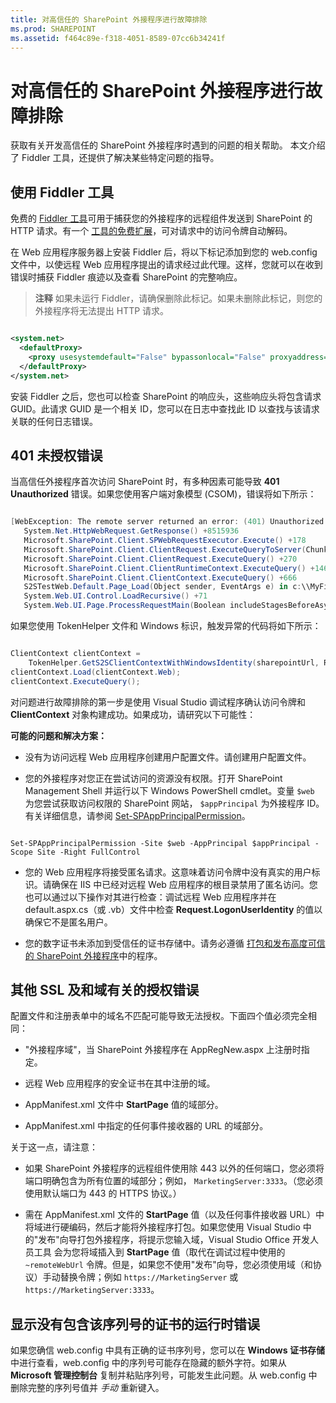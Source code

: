 ```yaml
---
title: 对高信任的 SharePoint 外接程序进行故障排除
ms.prod: SHAREPOINT
ms.assetid: f464c89e-f318-4051-8589-07cc6b34241f
---
```



# 对高信任的 SharePoint 外接程序进行故障排除
获取有关开发高信任的 SharePoint 外接程序时遇到的问题的相关帮助。
本文介绍了 Fiddler 工具，还提供了解决某些特定问题的指导。
  
    
    


## 使用 Fiddler 工具

免费的  [Fiddler 工具](http://www.telerik.com/fiddler)可用于捕获您的外接程序的远程组件发送到 SharePoint 的 HTTP 请求。有一个 [工具的免费扩展](https://github.com/andrewconnell/SPOAuthFiddlerExt)，可对请求中的访问令牌自动解码。
  
    
    
在 Web 应用程序服务器上安装 Fiddler 后，将以下标记添加到您的 web.config 文件中，以使远程 Web 应用程序提出的请求经过此代理。这样，您就可以在收到错误时捕获 Fiddler 痕迹以及查看 SharePoint 的完整响应。
  
    
    

> **注释**
> 如果未运行 Fiddler，请确保删除此标记。如果未删除此标记，则您的外接程序将无法提出 HTTP 请求。 
  
    
    



```XML

<system.net>
  <defaultProxy>
    <proxy usesystemdefault="False" bypassonlocal="False" proxyaddress="http://127.0.0.1:8888" />
  </defaultProxy>
</system.net>
```

安装 Fiddler 之后，您也可以检查 SharePoint 的响应头，这些响应头将包含请求 GUID。此请求 GUID 是一个相关 ID，您可以在日志中查找此 ID 以查找与该请求关联的任何日志错误。
  
    
    

## 401 未授权错误
<a name="UnauthorizedException"> </a>

当高信任外接程序首次访问 SharePoint 时，有多种因素可能导致 **401 Unauthorized** 错误。如果您使用客户端对象模型 (CSOM)，错误将如下所示：
  
    
    
```cs

[WebException: The remote server returned an error: (401) Unauthorized.]
   System.Net.HttpWebRequest.GetResponse() +8515936
   Microsoft.SharePoint.Client.SPWebRequestExecutor.Execute() +178
   Microsoft.SharePoint.Client.ClientRequest.ExecuteQueryToServer(ChunkStringBuilder sb) +1427
   Microsoft.SharePoint.Client.ClientRequest.ExecuteQuery() +270
   Microsoft.SharePoint.Client.ClientRuntimeContext.ExecuteQuery() +146
   Microsoft.SharePoint.Client.ClientContext.ExecuteQuery() +666
   S2STestWeb.Default.Page_Load(Object sender, EventArgs e) in c:\\MyFiles\\HightrustTest\\HightrustTestWeb\\Default.aspx.cs:28
   System.Web.UI.Control.LoadRecursive() +71
   System.Web.UI.Page.ProcessRequestMain(Boolean includeStagesBeforeAsyncPoint, Boolean includeStagesAfterAsyncPoint) +3178```

如果您使用 TokenHelper 文件和 Windows 标识，触发异常的代码将如下所示：
  
    
    


```cs

ClientContext clientContext =
    TokenHelper.GetS2SClientContextWithWindowsIdentity(sharepointUrl, Request.LogonUserIdentity); 
clientContext.Load(clientContext.Web);
clientContext.ExecuteQuery();```

对问题进行故障排除的第一步是使用 Visual Studio 调试程序确认访问令牌和 **ClientContext** 对象构建成功。如果成功，请研究以下可能性：
  
    
    
 **可能的问题和解决方案：**
  
    
    

- 没有为访问远程 Web 应用程序创建用户配置文件。请创建用户配置文件。
    
  
- 您的外接程序对您正在尝试访问的资源没有权限。打开 SharePoint Management Shell 并运行以下 Windows PowerShell cmdlet。变量  `$web` 为您尝试获取访问权限的 SharePoint 网站， `$appPrincipal` 为外接程序 ID。有关详细信息，请参阅 [Set-SPAppPrincipalPermission](http://technet.microsoft.com/zh-cn/library/jj219714%28v=office.15%29.aspx)。
    
 ```
  
Set-SPAppPrincipalPermission -Site $web -AppPrincipal $appPrincipal -Scope Site -Right FullControl
 ```

- 您的 Web 应用程序将接受匿名请求。这意味着访问令牌中没有真实的用户标识。请确保在 IIS 中已经对远程 Web 应用程序的根目录禁用了匿名访问。您也可以通过以下操作对其进行检查：调试远程 Web 应用程序并在 default.aspx.cs（或 .vb）文件中检查 **Request.LogonUserIdentity** 的值以确保它不是匿名用户。
    
  
- 您的数字证书未添加到受信任的证书存储中。请务必遵循 [打包和发布高度可信的 SharePoint 外接程序](package-and-publish-high-trust-sharepoint-add-ins.md)中的程序。
    
  

## 其他 SSL 及和域有关的授权错误
<a name="DomainRelatedErrors"> </a>

配置文件和注册表单中的域名不匹配可能导致无法授权。下面四个值必须完全相同：
  
    
    

- "外接程序域"，当 SharePoint 外接程序在 AppRegNew.aspx 上注册时指定。
    
  
- 远程 Web 应用程序的安全证书在其中注册的域。
    
  
- AppManifest.xml 文件中 **StartPage** 值的域部分。
    
  
- AppManifest.xml 中指定的任何事件接收器的 URL 的域部分。
    
  
关于这一点，请注意：
  
    
    

- 如果 SharePoint 外接程序的远程组件使用除 443 以外的任何端口，您必须将端口明确包含为所有位置的域部分；例如，  `MarketingServer:3333`。（您必须使用默认端口为 443 的 HTTPS 协议。）
    
  
- 需在 AppManifest.xml 文件的 **StartPage** 值（以及任何事件接收器 URL）中将域进行硬编码，然后才能将外接程序打包。如果您使用 Visual Studio 中的"发布"向导打包外接程序，将提示您输入域，Visual Studio Office 开发人员工具 会为您将域插入到 **StartPage** 值（取代在调试过程中使用的 `~remoteWebUrl` 令牌。但是，如果您不使用"发布"向导，您必须使用域（和协议）手动替换令牌；例如 `https://MarketingServer` 或 `https://MarketingServer:3333`。
    
  

## 显示没有包含该序列号的证书的运行时错误
<a name="DomainRelatedErrors"> </a>

如果您确信 web.config 中具有正确的证书序列号，您可以在 **Windows 证书存储** 中进行查看，web.config 中的序列号可能存在隐藏的额外字符。如果从 **Microsoft 管理控制台** 复制并粘贴序列号，可能发生此问题。从 web.config 中删除完整的序列号值并 *手动*  重新键入。
  
    
    

